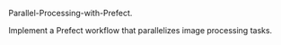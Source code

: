 Parallel-Processing-with-Prefect.

Implement a Prefect workflow that parallelizes image processing tasks.
